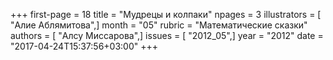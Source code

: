 +++
first-page = 18
title = "Мудрецы и колпаки"
npages = 3
illustrators = [ "Алие Аблямитова",]
month = "05"
rubric = "Математические сказки"
authors = [ "Алсу Миссарова",]
issues = [ "2012_05",]
year = "2012"
date = "2017-04-24T15:37:56+03:00"
+++
